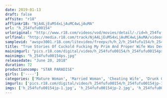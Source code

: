```yaml
---
date: 2019-01-13
draft: false
affsite: "r18"
afflinkr18: "NjA4LjEuMS4xLjAuMC4wLjAuMA"
url: "h_254fufu00154"
urloriginal: "http://www.r18.com/videos/vod/movies/detail/-/id=h_254fufu00154"
urlfinal: "http://media.r18.com/track/NjA4LjEuMS4xLjAuMC4wLjAuMA/videos/vod/movies/detail/-/id=h_254fufu00154"
samplevid: "awspv3001.r18.com/litevideo/freepv/h/h_2/h_254fufu154/h_254fufu154_dmb_w.mp4"
title: "True Stories Of Cuckold Fucking My Prim And Proper Wife Was Deceived And Forced To Drink And Left Alone With My Employee... M.S. (43)"
mainimgurl: "pics.r18.com/digital/video/h_254fufu00154/h_254fufu00154ps.jpg"
mainimgs: "h_254fufu00154ps.jpg"
releasedate: "June 20, 2018"
duration: 72
productioncomp: "STAR PARADISE"
girls: ['----']
categories: ['Mature Woman', 'Married Woman', 'Cheating Wife', 'Drunk Girl', 'Hi-Def']
imgurls: ['pics.r18.com/digital/video/h_254fufu00154/h_254fufu00154jp-1.jpg', 'pics.r18.com/digital/video/h_254fufu00154/h_254fufu00154jp-2.jpg', 'pics.r18.com/digital/video/h_254fufu00154/h_254fufu00154jp-3.jpg', 'pics.r18.com/digital/video/h_254fufu00154/h_254fufu00154jp-4.jpg', 'pics.r18.com/digital/video/h_254fufu00154/h_254fufu00154jp-5.jpg', 'pics.r18.com/digital/video/h_254fufu00154/h_254fufu00154jp-6.jpg', 'pics.r18.com/digital/video/h_254fufu00154/h_254fufu00154jp-7.jpg', 'pics.r18.com/digital/video/h_254fufu00154/h_254fufu00154jp-8.jpg', 'pics.r18.com/digital/video/h_254fufu00154/h_254fufu00154jp-9.jpg', 'pics.r18.com/digital/video/h_254fufu00154/h_254fufu00154jp-10.jpg', 'pics.r18.com/digital/video/h_254fufu00154/h_254fufu00154jp-11.jpg', 'pics.r18.com/digital/video/h_254fufu00154/h_254fufu00154jp-12.jpg', 'pics.r18.com/digital/video/h_254fufu00154/h_254fufu00154jp-13.jpg', 'pics.r18.com/digital/video/h_254fufu00154/h_254fufu00154jp-14.jpg', 'pics.r18.com/digital/video/h_254fufu00154/h_254fufu00154jp-15.jpg', 'pics.r18.com/digital/video/h_254fufu00154/h_254fufu00154jp-16.jpg', 'pics.r18.com/digital/video/h_254fufu00154/h_254fufu00154jp-17.jpg', 'pics.r18.com/digital/video/h_254fufu00154/h_254fufu00154jp-18.jpg', 'pics.r18.com/digital/video/h_254fufu00154/h_254fufu00154jp-19.jpg', 'pics.r18.com/digital/video/h_254fufu00154/h_254fufu00154jp-20.jpg']
imgs: ['h_254fufu00154jp-1.jpg', 'h_254fufu00154jp-2.jpg', 'h_254fufu00154jp-3.jpg', 'h_254fufu00154jp-4.jpg', 'h_254fufu00154jp-5.jpg', 'h_254fufu00154jp-6.jpg', 'h_254fufu00154jp-7.jpg', 'h_254fufu00154jp-8.jpg', 'h_254fufu00154jp-9.jpg', 'h_254fufu00154jp-10.jpg', 'h_254fufu00154jp-11.jpg', 'h_254fufu00154jp-12.jpg', 'h_254fufu00154jp-13.jpg', 'h_254fufu00154jp-14.jpg', 'h_254fufu00154jp-15.jpg', 'h_254fufu00154jp-16.jpg', 'h_254fufu00154jp-17.jpg', 'h_254fufu00154jp-18.jpg', 'h_254fufu00154jp-19.jpg', 'h_254fufu00154jp-20.jpg']
---
```

